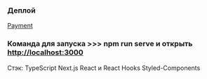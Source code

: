 ### Деплой

[Payment](https://next-payment-jdj4m51tv-pavel8lisenkov.vercel.app/)

### Команда для запуска >>> npm run serve и открыть [http://localhost:3000](http://localhost:3000)

Стэк:
TypeScript
Next.js
React и React Hooks
Styled-Components

